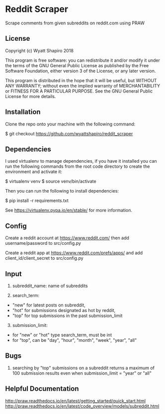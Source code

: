 # Reddit Scraper

Scrape comments from given subreddits on reddit.com using PRAW

## License
Copyright (c) Wyatt Shapiro 2018

This program is free software: you can redistribute it and/or modify it under the terms of the GNU General Public License as published by the Free Software Foundation, either version 3 of the License, or any later version.

This program is distributed in the hope that it will be useful, but WITHOUT ANY WARRANTY; without even the implied warranty of MERCHANTABILITY or FITNESS FOR A PARTICULAR PURPOSE. See the GNU General Public License for more details.

## Installation

Clone the repo onto your machine with the following command:

$ git checkout https://github.com/wyattshapiro/reddit_scraper


## Dependencies

I used virtualenv to manage dependencies, if you have it installed you can run
the following commands from the root code directory to create the environment and
activate it:

$ virtualenv venv
$ source venv/bin/activate

Then you can run the following to install dependencies:

$ pip install -r requirements.txt

See https://virtualenv.pypa.io/en/stable/ for more information.


## Config

Create a reddit account at https://www.reddit.com/ then add username/password to src/config.py

Create a reddit app at https://www.reddit.com/prefs/apps/ and add client_id/client_secret to src/config.py

## Input

1. subreddit_name: name of subreddits

2. search_term:

- "new" for latest posts on subreddit,
- "hot" for submissions designated as hot by reddit,
- "top" for top submissions in the past submission_limit

3. submission_limit:

- for "new" or "hot" type search_term, must be int
- for "top", can be "day", "hour", "month", "week", "year", "all"

## Bugs

1. searching by "top" submissions on a subreddit returns a maximum of 100 submission results even when submission_limit = "year" or "all"

## Helpful Documentation

http://praw.readthedocs.io/en/latest/getting_started/quick_start.html
http://praw.readthedocs.io/en/latest/code_overview/models/subreddit.html

